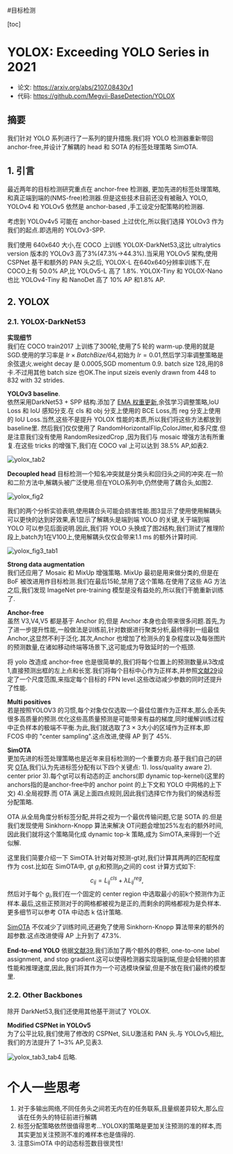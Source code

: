 #目标检测 

[toc]

# YOLOX: Exceeding YOLO Series in 2021
- 论文: https://arxiv.org/abs/2107.08430v1
- 代码: https://github.com/Megvii-BaseDetection/YOLOX

## 摘要
我们针对 YOLO 系列进行了一系列的提升措施.我们将 YOLO 检测器重新带回 anchor-free,并设计了解耦的 head 和 SOTA 的标签处理策略 SimOTA.

## 1. 引言
最近两年的目标检测研究重点在 anchor-free 检测器, 更加先进的标签处理策略,和真正端到端的(NMS-free)检测器.但是这些技术目前还没有被融入 YOLO, YOLOv4 和 YOLOv5 依然是 anchor-based ,手工设定分配策略的检测器.

考虑到 YOLOv4v5 可能在 anchor-based 上过优化,所以我们选择 YOLOv3 作为我们的起点.即选用的 YOLOv3-SPP.

我们使用 640x640 大小,在 COCO 上训练 YOLOX-DarkNet53,这比 ultralytics version 版本的 YOLOv3 高了3%(47.3%->44.3%).当采用 YOLOv5 架构,使用 CSPNet 基干和额外的 PAN 头之后, YOLOX-L 在640x640分辨率训练下,在COCO上有 50.0% AP,比 YOLOv5-L 高了 1.8%. YOLOX-Tiny 和 YOLOX-Nano 也比 YOLOv4-Tiny 和 NanoDet 高了 10% AP 和1.8% AP.

## 2. YOLOX
### 2.1. YOLOX-DarkNet53
**实现细节**   
我们在 COCO train2017 上训练了300轮,使用了5 轮的 warm-up.使用的就是 SGD.使用的学习率是 $lr \times BatchBize/64$,初始为 $lr=0.01$,然后学习率调整策略是余弦退火.weight decay 是 0.0005,SGD momentum 0.9. batch size 128,用的8卡.不过用其他 batch size 也OK.The input sizeis evenly drawn from 448 to 832 with 32 strides.

**YOLOv3 baseline**.  
依然采用DarkNet53 + SPP 结构.添加了 [EMA 权重更新](),余弦学习调整策略,IoU Loss 和 IoU 感知分支.在 cls 和 obj 分支上使用的 BCE Loss,而 reg 分支上使用的 IoU Loss.当然,这些不是提升 YOLOX 性能的本质,所以我们将这些方法都放到 baseline里. 然后我们仅仅使用了 RandomHorizontalFlip,ColorJitter,和多尺度.但是注意我们没有使用 RandomResizedCrop ,因为我们与 mosaic 增强方法有所重复.在这些 tricks 的增强下,我们在 COCO val 上可以达到 38.5% AP,如表2.

![yolox_tab2](../../Attachments/yolox_tab2.png)

**Decoupled head**
目标检测一个知名冲突就是分类头和回归头之间的冲突.在一阶和二阶方法中,解耦头被广泛使用.但在YOLO系列中,仍然使用了耦合头,如图2.

![yolox_fig2](../../Attachments/yolox_fig2.png)

我们的两个分析实验表明,使用耦合头可能会损害性能.图3显示了使用使用解耦头可以更快的达到好效果,表1显示了解耦头是端到端 YOLO 的关键,关于端到端 YOLO 可以参见后面说明.因此,我们将 YOLO 头换成了图2结构,我们测试了推理阶段上,batch为1在V100上,使用解耦头仅仅会带来1.1 ms 的额外计算时间.

![yolox_fig3_tab1](../../Attachments/yolox_fig3_tab1.png)

**Strong data augmentation**  
我们还应用了 Mosaic 和 MixUp 增强策略. MixUp 最初是用来做分类的,但是在 BoF 被改进用作目标检测.我们在最后15轮,禁用了这个策略.在使用了这些 AG 方法之后,我们发现 ImageNet pre-training 模型是没有益处的,所以我们干脆重新训练了.  

**Anchor-free**  
虽然 V3,V4,V5 都是基于 Anchor 的,但是 Anchor 本身也会带来很多问题.首先,为了进一步提升性能,一般做法是训练前,针对数据进行聚类分析,最终得到一组最佳 Anchor,这显然不利于泛化.其次,Anchor 也增加了检测头的复杂程度以及每张图片的预测数量,在诸如移动终端等场景下,这可能成为导致延时的一个瓶颈.

将 yolo 改造成 anchor-free 也是很简单的,我们将每个位置上的预测数量从3改成1,直接预测出框的左上点和长宽.我们将每个目标中心作为正样本,并参照[文献29](https://arxiv.org/abs/1904.01355)设定了一个尺度范围,来指定每个目标的 FPN level.这些改动减少参数的同时还提升了性能.  

**Multi positives**  
若是按照YOLOV3 的习惯,每个对象仅仅选取一个最佳位置作为正样本,那么会丢失很多高质量的预测.优化这些高质量预测是可能带来有益的梯度,同时缓解训练过程中正负样本的极端不平衡.为此,我们就选取了$3 \times 3$大小的区域作为正样本,即 FCOS 中的 "center sampling".这点改进,使得 AP 到了 45%.  

**SimOTA**  
更加先进的标签处理策略也是近年来目标检测的一个重要方向.基于我们自己的研究 [OTA](),我们认为先进标签分配有以下四个关键点: 1). loss/quality aware 2). center prior 3).每个gt可以有动态的正 anchors(即 dynamic top-kernel)(这里的 anchors指的是anchor-free中的 anchor point 的上下文和 YOLO 中网格的上下文) 4).全局视野.而 OTA 满足上面四点规则,因此我们选择它作为我们的候选标签分配策略.  

OTA 从全局角度分析标签分配,并将之视为一个最优传输问题,它是 SOTA 的.但是我们发现使用 Sinkhorn-Knopp 算法来解决 OT问题会增加25%左右的额外时间,因此我们就将这个策略简化成 dynamic top-k 策略,成为 SimOTA,来得到一个近似解.

这里我们简要介绍一下 SimOTA.针对每对预测-gt对,我们计算其两两的匹配程度作为 cost.比如在 SimOTA中, gt $g_i$和预测$p_j$之间的 cost 计算方式如下:
$$
c_{ij}=L_{ij}^{cls}+\lambda L_{ij}^{reg},   \tag{1}
$$
然后对于每个 $g_i$,我们在一个固定的 center region 中选取最小的前k个预测作为正样本.最后,这些正预测对于的网格都被视为是正的,而剩余的网格都视为是负样本.更多细节可以参考 OTA 中动态 k 估计策略.

[SimOTA](../../DL_knowlege/关于目标检测中的正负标签分类策略.md#YOLOX) 不仅减少了训练时间,还避免了使用 Sinkhorn-Knopp 算法带来的额外的超参数.这点改进使得 AP 上升到了 47.3%.

**End-to-end YOLO**
依据[文献39](),我们添加了两个额外的卷积, one-to-one label assignment, and stop gradient.这可以使得检测器实现端到端,但是会轻微的损害性能和推理速度,因此,我们将其作为一个可选模块保留,但是不放在我们最终的模型里.  

### 2.2. Other Backbones
除开 DarkNet53,我们还使用其他基干测试了 YOLOX.

**Modified CSPNet in YOLOv5**   
为了公平比较,我们使用了修改的 CSPNet, SiLU激活和 PAN 头.与 YOLOv5,相比,我们的方法提升了 1~3% AP,见表3.

![yolox_tab3_tab4](../../Attachments/yolox_tab3_tab4.png)
 后略.


# 个人一些思考
1. 对于多输出网络,不同任务头之间若无内在的任务联系,且量纲差异较大,那么应该在任务头的特征前进行解耦
2. 标签分配策略依然很值得思考...YOLOX的策略是更加关注预测的准的样本,而其实更加关注预测不准的难样本也是值得的.
3. 注意SimOTA 中的动态标签数目很灵性!